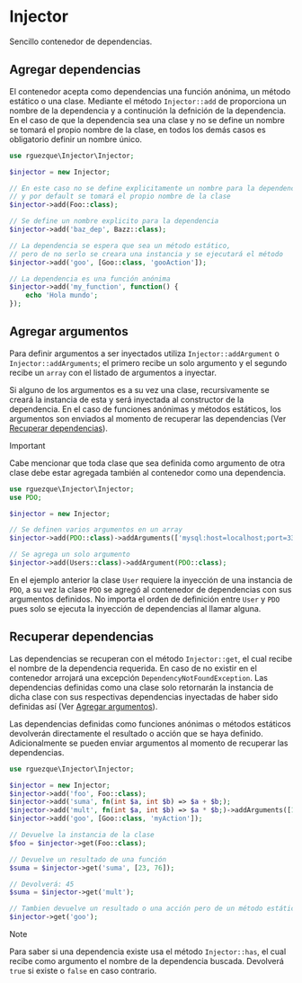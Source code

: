 # Injector
 Sencillo contenedor de dependencias.

## Agregar dependencias

El contenedor acepta como dependencias una función anónima, un método estático o una clase. Mediante el método `Injector::add` de proporciona un nombre de la dependencia y a continución la defnición de la dependencia. En el caso de que la dependencia sea una clase y no se define un nombre se tomará el propio nombre de la clase, en todos los demás casos es obligatorio definir un nombre único.

```php
use rguezque\Injector\Injector;

$injector = new Injector;

// En este caso no se define explicitamente un nombre para la dependencia
// y por default se tomará el propio nombre de la clase
$injector->add(Foo::class); 

// Se define un nombre explicito para la dependencia
$injector->add('baz_dep', Bazz::class);

// La dependencia se espera que sea un método estático, 
// pero de no serlo se creara una instancia y se ejecutará el método
$injector->add('goo', [Goo::class, 'gooAction']);

// La dependencia es una función anónima
$injector->add('my_function', function() {
    echo 'Hola mundo';
});
```

## Agregar argumentos

Para definir argumentos a ser inyectados utiliza `Injector::addArgument` o `Injector::addArguments`; el primero recibe un solo argumento y el segundo recibe un `array` con el listado de argumentos a inyectar.

Si alguno de los argumentos es a su vez una clase, recursivamente se creará la instancia de esta y será inyectada al constructor de la dependencia. En el caso de funciones anónimas y métodos estáticos, los argumentos son enviados al momento de recuperar las dependencias (Ver [Recuperar dependencias](#recuperar-dependencias)).

>[!IMPORTANT]
>Cabe mencionar que toda clase que sea definida como argumento de otra clase debe estar agregada también al contenedor como una dependencia.

```php
use rguezque\Injector\Injector;
use PDO;

$injector = new Injector;

// Se definen varios argumentos en un array
$injector->add(PDO::class)->addArguments(['mysql:host=localhost;port=3306;dbname=test;charset=utf8', 'fake_usr', 'fake_pwd']);

// Se agrega un solo argumento
$injector->add(Users::class)->addArgument(PDO::class);

```

En el ejemplo anterior la clase `User` requiere la inyección de una instancia de `PDO`, a su vez la clase `PDO` se agregó al contenedor de dependencias con sus argumentos definidos. No importa el orden de definición entre `User` y `PDO` pues solo se ejecuta la inyección de dependencias al llamar alguna.

## Recuperar dependencias

Las dependencias se recuperan con el método `Injector::get`, el cual recibe el nombre de la dependencia requerida. En caso de no existir en el contenedor arrojará una excepción `DependencyNotFoundException`. Las dependencias definidas como una clase solo retornarán la instancia de dicha clase con sus respectivas dependencias inyectadas de haber sido definidas así (Ver [Agregar argumentos](#agregar-argumentos)).

Las dependencias definidas como funciones anónimas o métodos estáticos devolverán directamente el resultado o acción que se haya definido. Adicionalmente se pueden enviar argumentos al momento de recuperar las dependencias.

```php
use rguezque\Injector\Injector;

$injector = new Injector;
$injector->add('foo', Foo::class);
$injector->add('suma', fn(int $a, int $b) => $a + $b;);
$injector->add('mult', fn(int $a, int $b) => $a * $b;)->addArguments([15, 3]);
$injector->add('goo', [Goo::class, 'myAction']);

// Devuelve la instancia de la clase
$foo = $injector->get(Foo::class);

// Devuelve un resultado de una función
$suma = $injector->get('suma', [23, 76]);

// Devolverá: 45
$suma = $injector->get('mult');

// Tambien devuelve un resultado o una acción pero de un método estático
$injector->get('goo');
```

>[!NOTE]
>Para saber si una dependencia existe usa el método `Injector::has`, el cual recibe como argumento el nombre de la dependencia buscada. Devolverá `true` si existe o  `false` en caso contrario.